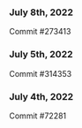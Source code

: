 ### July 8th, 2022

Commit #273413

### July 5th, 2022

Commit #314353


### July 4th, 2022

Commit #72281

